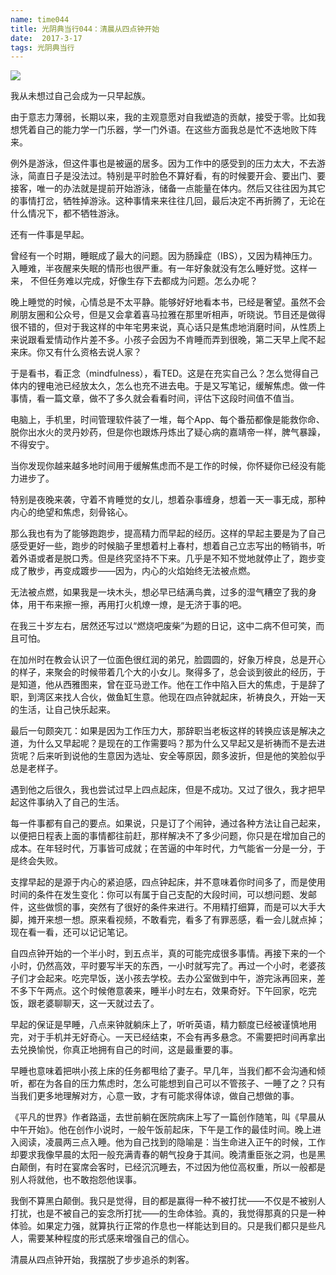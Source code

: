 ```yaml
---
name: time044
title: 光阴典当行044：清晨从四点钟开始
date:  2017-3-17
tags: 光阴典当行
---
```

<!-- more -->
![](/cnblog/uploads/time044.jpg)

我从未想过自己会成为一只早起族。

由于意志力薄弱，长期以来，我的主观意愿对自我塑造的贡献，接受于零。比如我想凭着自己的能力学一门乐器，学一门外语。在这些方面我总是忙不迭地败下阵来。

例外是游泳，但这件事也是被逼的居多。因为工作中的感受到的压力太大，不去游泳，简直日子是没法过。特别是平时脸色不算好看，有的时候要开会、要出门、要接客，唯一的办法就是提前开始游泳，储备一点能量在体内。然后又往往因为其它的事情打岔，牺牲掉游泳。这种事情来来往往几回，最后决定不再折腾了，无论在什么情况下，都不牺牲游泳。

还有一件事是早起。

曾经有一个时期，睡眠成了最大的问题。因为肠躁症（IBS），又因为精神压力。入睡难，半夜醒来失眠的情形也很严重。有一年好象就没有怎么睡好觉。这样一来， 不但任务难以完成，好像生存下去都成为问题。怎么办呢？

晚上睡觉的时候，心情总是不太平静。能够好好地看本书，已经是奢望。虽然不会刷朋友圈和公众号，但是又会拿着喜马拉雅在那里听相声，听晓说。节目还是做得很不错的，但对于我这样的中年宅男来说，真心话只是焦虑地消磨时间，从性质上来说跟看爱情动作片差不多。小孩子会因为不肯睡而弄到很晚，第二天早上爬不起来床。你又有什么资格去说人家？

于是看书，看正念（mindfulness），看TED。这是在充实自己么？怎么觉得自己体内的锂电池已经放太久，怎么也充不进去电。于是又写笔记，缓解焦虑。做一件事情，看一篇文章，做不了多久就会看看时间，评估下这段时间值不值当。

电脑上，手机里，时间管理软件装了一堆，每个App、每个番茄都像是能救你命、脱你出水火的灵丹妙药，但是你也跟炼丹炼出了疑心病的嘉靖帝一样，脾气暴躁，不得安宁。

当你发现你越来越多地时间用于缓解焦虑而不是工作的时候，你怀疑你已经没有能力进步了。

特别是夜晚来袭，守着不肯睡觉的女儿，想着杂事缠身，想着一天一事无成，那种内心的绝望和焦虑，刻骨铭心。

那么我也有为了能够跑跑步，提高精力而早起的经历。这样的早起主要是为了自己感受更好一些，跑步的时候脑子里想着村上春村，想着自己立志写出的畅销书，听着外语或者是脱口秀。但是终究坚持不下来。几乎是不知不觉地就停止了，跑步变成了散步，再变成踱步——因为，内心的火焰始终无法被点燃。

无法被点燃，如果我是一块木头，想必早已结满鸟粪，过多的湿气糟空了我的身体，用干布来擦一擦，再用打火机燎一燎，是无济于事的吧。

在我三十岁左右，居然还写过以“燃烧吧废柴”为题的日记，这中二病不但可笑，而且可怕。

在加州时在教会认识了一位面色很红润的弟兄，脸圆圆的，好象万梓良，总是开心的样子，来聚会的时候带着几个大的小女儿。聚得多了，总会谈到彼此的经历，于是知道，他从西雅图来，曾在亚马逊工作。他在工作中陷入巨大的焦虑，于是辞了职，到湾区来找人合伙，做鱼缸生意。他现在四点钟就起床，祈祷良久，开始一天的生活，让自己快乐起来。

最后一句颇突兀：如果是因为工作压力大，那辞职当老板这样的转换应该是解决之道，为什么又早起呢？是现在的工作需要吗？那为什么又早起又是祈祷而不是去进货呢？后来听到说他的生意因为选址、安全等原因，颇多波折，但是他的笑脸似乎总是老样子。

遇到他之后很久，我也尝试过早上四点起床，但是不成功。又过了很久，我才把早起这件事纳入了自己的生活。

每一件事都有自己的要点。如果说，只是订了个闹钟，通过各种方法让自己起来，以便把日程表上面的事情都往前赶，那样解决不了多少问题，你只是在增加自己的成本。在年轻时代，万事皆可成就；在苦逼的中年时代，力气能省一分是一分，于是终会失败。

支撑早起的是源于内心的紧迫感，四点钟起床，并不意味着你时间多了，而是使用时间的条件在发生变化：你可以有属于自己支配的大段时间，可以想问题、发邮件，这些做惯的事，突然有了很好的条件来进行。不用精打细算，而是可以大手大脚，摊开来想一想。原来看视频，不敢看完，看多了有罪恶感，看一会儿就点掉；现在看一看，还可以记记笔记。

自四点钟开始的一个半小时，到五点半，真的可能完成很多事情。再接下来的一个小时，仍然高效，平时要写半天的东西，一小时就写完了。再过一个小时，老婆孩子们才会起来。吃完早饭，送小孩去学校。去办公室做到中午，游完泳再回来，差不多下午两点。这个时候倦意袭来，睡半小时左右，效果奇好。下午回家，吃完饭，跟老婆聊聊天，这一天就过去了。

早起的保证是早睡，八点来钟就躺床上了，听听英语，精力额度已经被谨慎地用完，对于手机并无好奇心。一天已经结束，不会有再多悬念。不需要把时间再拿出去兑换愉悦，你真正地拥有自己的时间，这是最重要的事。

早睡也意味着把哄小孩上床的任务都甩给了妻子。早几年，当我们都不会沟通和倾听，都在为各自的压力焦虑时，怎么可能想到自己可以不管孩子、一睡了之？只有当我们更多地理解对方，心意一致，才有可能求得体谅，做自己想做的事。

《平凡的世界》作者路遥，去世前躺在医院病床上写了一篇创作随笔，叫《早晨从中午开始》。他在创作小说时，一般午饭前起床，下午是工作的最佳时间。晚上进入阅读，凌晨两三点入睡。他为自己找到的隐喻是：当生命进入正午的时候，工作却要求我像早晨的太阳一般充满青春的朝气投身于其间。晚清重臣张之洞，也是黑白颠倒，有时在宴席会客时，已经沉沉睡去，不过因为他位高权重，所以一般都是别人将就他，也不敢抱怨他误事。

我倒不算黑白颠倒。我只是觉得，目的都是赢得一种不被打扰——不仅是不被别人打扰，也是不被自己的妄念所打扰——的生命体验。真的，我觉得那真的只是一种体验。如果定力强，就算执行正常的作息也一样能达到目的。只是我们都只是些凡人，需要某种程度的形式感来增强自己的信心。

清晨从四点钟开始，我摆脱了步步追杀的刺客。